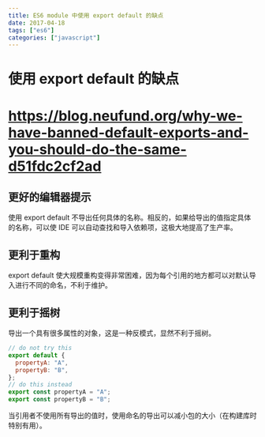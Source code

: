 ```yaml
---
title: ES6 module 中使用 export default 的缺点
date: 2017-04-18
tags: ["es6"]
categories: ["javascript"]
---
```


# 使用 export default 的缺点

# https://blog.neufund.org/why-we-have-banned-default-exports-and-you-should-do-the-same-d51fdc2cf2ad

## 更好的编辑器提示

使用 export default 不导出任何具体的名称。相反的，如果给导出的值指定具体的名称，可以使 IDE 可以自动查找和导入依赖项，这极大地提高了生产率。

## 更利于重构

export default 使大规模重构变得非常困难，因为每个引用的地方都可以对默认导入进行不同的命名，不利于维护。

## 更利于摇树

导出一个具有很多属性的对象，这是一种反模式，显然不利于摇树。

```javascript
// do not try this
export default {
  propertyA: "A",
  propertyB: "B",
};
// do this instead
export const propertyA = "A";
export const propertyB = "B";
```

当引用者不使用所有导出的值时，使用命名的导出可以减小包的大小（在构建库时特别有用）。
